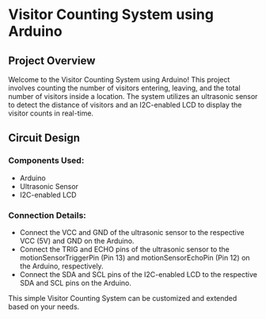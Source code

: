 # Visitor Counting System using Arduino

## Project Overview

Welcome to the Visitor Counting System using Arduino! This project involves counting the number of visitors entering, leaving, and the total number of visitors inside a location. The system utilizes an ultrasonic sensor to detect the distance of visitors and an I2C-enabled LCD to display the visitor counts in real-time.

## Circuit Design

### Components Used:
- Arduino
- Ultrasonic Sensor
- I2C-enabled LCD

### Connection Details:
- Connect the VCC and GND of the ultrasonic sensor to the respective VCC (5V) and GND on the Arduino.
- Connect the TRIG and ECHO pins of the ultrasonic sensor to the motionSensorTriggerPin (Pin 13) and motionSensorEchoPin (Pin 12) on the Arduino, respectively.
- Connect the SDA and SCL pins of the I2C-enabled LCD to the respective SDA and SCL pins on the Arduino.

This simple Visitor Counting System can be customized and extended based on your needs.

